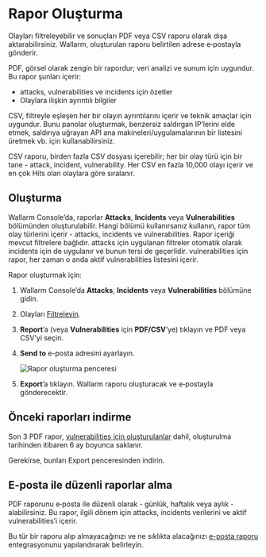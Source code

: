 [img-custom-report]:        ../../images/user-guides/search-and-filters/custom-report.png
[link-using-search]:        use-search.md

# Rapor Oluşturma

Olayları filtreleyebilir ve sonuçları PDF veya CSV raporu olarak dışa aktarabilirsiniz. Wallarm, oluşturulan raporu belirtilen adrese e‑postayla gönderir.

PDF, görsel olarak zengin bir rapordur; veri analizi ve sunum için uygundur. Bu rapor şunları içerir:

* attacks, vulnerabilities ve incidents için özetler
* Olaylara ilişkin ayrıntılı bilgiler

CSV, filtreyle eşleşen her bir olayın ayrıntılarını içerir ve teknik amaçlar için uygundur. Bunu panolar oluşturmak, benzersiz saldırgan IP’lerini elde etmek, saldırıya uğrayan API ana makineleri/uygulamalarının bir listesini üretmek vb. için kullanabilirsiniz.

CSV raporu, birden fazla CSV dosyası içerebilir; her bir olay türü için bir tane - attack, incident, vulnerability. Her CSV en fazla 10,000 olayı içerir ve en çok Hits olan olaylara göre sıralanır.

## Oluşturma

Wallarm Console’da, raporlar **Attacks**, **Incidents** veya **Vulnerabilities** bölümünden oluşturulabilir. Hangi bölümü kullanırsanız kullanın, rapor tüm olay türlerini içerir - attacks, incidents ve vulnerabilities. Rapor içeriği mevcut filtrelere bağlıdır. attacks için uygulanan filtreler otomatik olarak incidents için de uygulanır ve bunun tersi de geçerlidir. vulnerabilities için rapor, her zaman o anda aktif vulnerabilities listesini içerir.

Rapor oluşturmak için:

1. Wallarm Console’da **Attacks**, **Incidents** veya **Vulnerabilities** bölümüne gidin.
1. Olayları [Filtreleyin][link-using-search].
1. **Report**’a (veya **Vulnerabilities** için **PDF/CSV**’ye) tıklayın ve PDF veya CSV’yi seçin.
1. **Send to** e-posta adresini ayarlayın.

    ![Rapor oluşturma penceresi][img-custom-report]
1. **Export**’a tıklayın. Wallarm raporu oluşturacak ve e‑postayla gönderecektir.

## Önceki raporları indirme

Son 3 PDF rapor, [vulnerabilities için oluşturulanlar](../vulnerabilities.md#downloading-vulnerability-report) dahil, oluşturulma tarihinden itibaren 6 ay boyunca saklanır.

Gerekirse, bunları Export penceresinden indirin.

## E-posta ile düzenli raporlar alma

PDF raporunu e‑posta ile düzenli olarak - günlük, haftalık veya aylık - alabilirsiniz. Bu rapor, ilgili dönem için attacks, incidents verilerini ve aktif vulnerabilities’i içerir.

Bu tür bir raporu alıp almayacağınızı ve ne sıklıkta alacağınızı [e-posta raporu](../../user-guides/settings/integrations/email.md) entegrasyonunu yapılandırarak belirleyin.